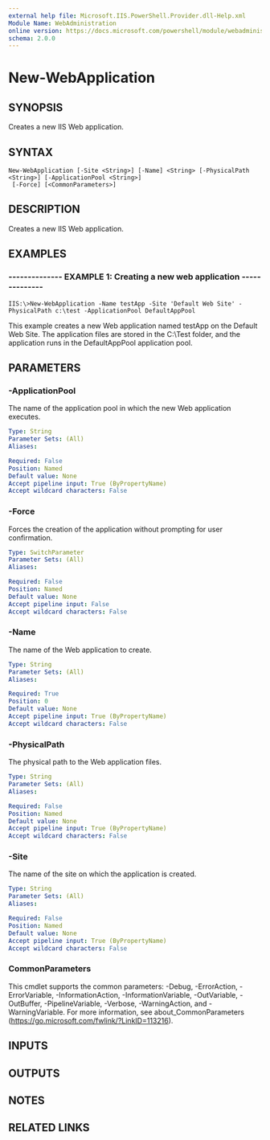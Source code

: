 ```yaml
---
external help file: Microsoft.IIS.PowerShell.Provider.dll-Help.xml
Module Name: WebAdministration
online version: https://docs.microsoft.com/powershell/module/webadministration/new-webapplication?view=windowsserver2012-ps&wt.mc_id=ps-gethelp
schema: 2.0.0
---
```


# New-WebApplication

## SYNOPSIS
Creates a new IIS Web application.

## SYNTAX

```
New-WebApplication [-Site <String>] [-Name] <String> [-PhysicalPath <String>] [-ApplicationPool <String>]
 [-Force] [<CommonParameters>]
```

## DESCRIPTION
Creates a new IIS Web application.

## EXAMPLES

### -------------- EXAMPLE 1: Creating a new web application --------------
```
IIS:\>New-WebApplication -Name testApp -Site 'Default Web Site' -PhysicalPath c:\test -ApplicationPool DefaultAppPool
```

This example creates a new Web application named testApp on the Default Web Site.
The application files are stored in the C:\Test folder, and the application runs in the DefaultAppPool application pool.

## PARAMETERS

### -ApplicationPool
The name of the application pool in which the new Web application executes.

```yaml
Type: String
Parameter Sets: (All)
Aliases: 

Required: False
Position: Named
Default value: None
Accept pipeline input: True (ByPropertyName)
Accept wildcard characters: False
```

### -Force
Forces the creation of the application without prompting for user confirmation.

```yaml
Type: SwitchParameter
Parameter Sets: (All)
Aliases: 

Required: False
Position: Named
Default value: None
Accept pipeline input: False
Accept wildcard characters: False
```

### -Name
The name of the Web application to create.

```yaml
Type: String
Parameter Sets: (All)
Aliases: 

Required: True
Position: 0
Default value: None
Accept pipeline input: True (ByPropertyName)
Accept wildcard characters: False
```

### -PhysicalPath
The physical path to the Web application files.

```yaml
Type: String
Parameter Sets: (All)
Aliases: 

Required: False
Position: Named
Default value: None
Accept pipeline input: True (ByPropertyName)
Accept wildcard characters: False
```

### -Site
The name of the site on which the application is created.

```yaml
Type: String
Parameter Sets: (All)
Aliases: 

Required: False
Position: Named
Default value: None
Accept pipeline input: True (ByPropertyName)
Accept wildcard characters: False
```

### CommonParameters
This cmdlet supports the common parameters: -Debug, -ErrorAction, -ErrorVariable, -InformationAction, -InformationVariable, -OutVariable, -OutBuffer, -PipelineVariable, -Verbose, -WarningAction, and -WarningVariable. For more information, see about_CommonParameters (https://go.microsoft.com/fwlink/?LinkID=113216).

## INPUTS

## OUTPUTS

## NOTES

## RELATED LINKS

